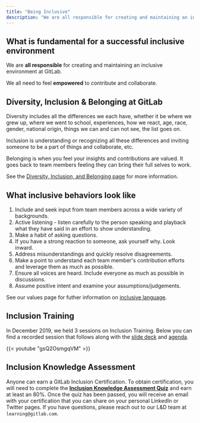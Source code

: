 ```yaml
---
title: "Being Inclusive"
description: "We are all responsible for creating and maintaining an inclusive environment at GitLab."
---
```


## What is fundamental for a successful inclusive environment

We are **all responsible** for creating and maintaining an inclusive environment at GitLab.

We all need to feel **empowered** to contribute and collaborate.

## Diversity, Inclusion & Belonging at GitLab

Diversity includes all the differences we each have, whether it be where we grew up, where we went to school, experiences, how we react, age, race, gender, national origin, things we can and can not see, the list goes on.

Inclusion is understanding or recognizing all these differences and inviting someone to be a part of things and collaborate, etc.

Belonging is when you feel your insights and contributions are valued. It goes back to team members feeling they can bring their full selves to work.

See the [Diversity, Inclusion, and Belonging page](/handbook/company/culture/inclusion/) for more information.

## What inclusive behaviors look like

1. Include and seek input from team members across a wide variety of backgrounds.
1. Active listening - listen carefully to the person speaking and playback what they have said in an effort to show understanding.
1. Make a habit of asking questions.
1. If you have a strong reaction to someone, ask yourself why. Look inward.
1. Address misunderstandings and quickly resolve disagreements.
1. Make a point to understand each team member's contribution efforts and leverage them as much as possible.
1. Ensure all voices are heard. Include everyone as much as possible in discussions.
1. Assume positive intent and examine your assumptions/judgements.

See our values page for futher information on [inclusive language](/handbook/values/#inclusive-language--pronouns).

## Inclusion Training

In December 2019, we held 3 sessions on Inclusion Training. Below you can find a recorded session that follows along with the [slide deck](https://docs.google.com/presentation/d/1WujXXxNDorIXB3NJeEnneC0dnOoqdFtcL6OhM-zWt4s/edit?usp=sharing) and [agenda](https://docs.google.com/document/d/1za96EEONFnOp-cI1kflIstE-MIAKSlsYZbivjnhr6ys/edit?usp=sharing).

{{< youtube "gsQ2OsmgqVM" >}}

## Inclusion Knowledge Assessment

Anyone can earn a GitLab Inclusion Certification. To obtain certification, you will need to complete the **[Inclusion Knowledge Assessment Quiz](https://docs.google.com/forms/d/e/1FAIpQLSet0MW_GSOJUQkD3EMBLrSm3POKU6Y4opk_zFq31rFLCcWzwQ/viewform)** and earn at least an 80%. Once the quiz has been passed, you will receive an email with your certification that you can share on your personal LinkedIn or Twitter pages. If you have questions, please reach out to our L&D team at `learning@gitlab.com`.
